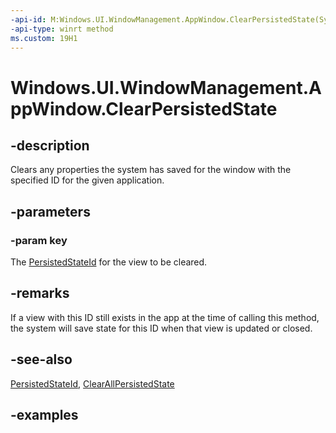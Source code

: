 ```yaml
---
-api-id: M:Windows.UI.WindowManagement.AppWindow.ClearPersistedState(System.String)
-api-type: winrt method
ms.custom: 19H1
---
```


<!-- Method syntax.
public void AppWindow.ClearPersistedState(String key)
-->

# Windows.UI.WindowManagement.AppWindow.ClearPersistedState

## -description

Clears any properties the system has saved for the window with the specified ID for the given application.

## -parameters
### -param key

The [PersistedStateId](appwindow_persistedstateid.md) for the view to be cleared.

## -remarks

If a view with this ID still exists in the app at the time of calling this method, the system will save state for this ID when that view is updated or closed.

## -see-also

[PersistedStateId](appwindow_persistedstateid.md), [ClearAllPersistedState](appwindow_clearallpersistedstate_2029617983.md)

## -examples
